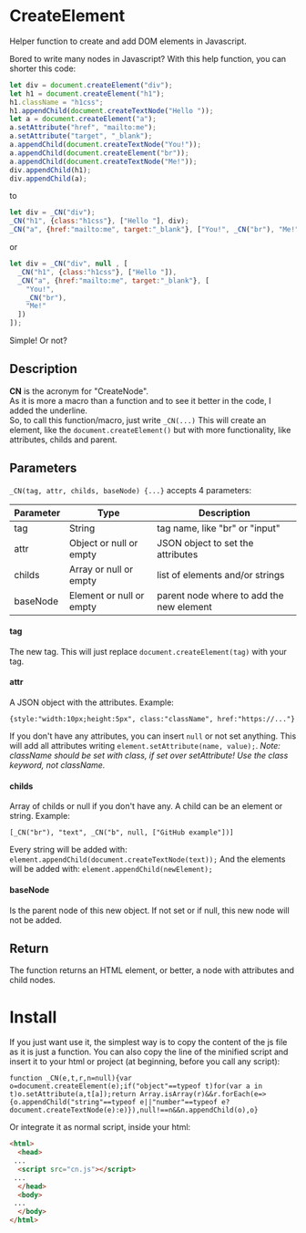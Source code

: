 # CreateElement
Helper function to create and add DOM elements in Javascript.  

Bored to write many nodes in Javascript?  With this help function, you can shorter this code:
``` javascript
let div = document.createElement("div");
let h1 = document.createElement("h1");
h1.className = "h1css";
h1.appendChild(document.createTextNode("Hello "));
let a = document.createElement("a");
a.setAttribute("href", "mailto:me");
a.setAttribute("target", "_blank");
a.appendChild(document.createTextNode("You!"));
a.appendChild(document.createElement("br"));
a.appendChild(document.createTextNode("Me!"));
div.appendChild(h1);
div.appendChild(a);
```

to
``` javascript
let div = _CN("div");
_CN("h1", {class:"h1css"}, ["Hello "], div);
_CN("a", {href:"mailto:me", target:"_blank"}, ["You!", _CN("br"), "Me!"], div);
```
or 
``` javascript
let div = _CN("div", null , [
  _CN("h1", {class:"h1css"}, ["Hello "]),
  _CN("a", {href:"mailto:me", target:"_blank"}, [
    "You!", 
    _CN("br"), 
    "Me!"
  ])
]);
```

Simple! Or not?

## Description
**CN** is the acronym for "CreateNode".  
As it is more a macro than a function and to see it better in the code, I added the underline.  
So, to call this function/macro, just write `_CN(...)`
This will create an element, like the `document.createElement()` but with more functionality, like attributes, childs and parent.

## Parameters
`_CN(tag, attr, childs, baseNode) {...}` accepts 4 parameters:  

|Parameter|Type|Description|
|---|---|---|
|tag|String|tag name, like "br" or "input"|
|attr|Object or null or empty|JSON object to set the attributes|
|childs|Array or null or empty|list of elements and/or strings|
|baseNode|Element or null or empty|parent node where to add the new element|

#### tag
The new tag. This will just replace
`document.createElement(tag)` with your tag.

#### attr
A JSON object with the attributes.
Example: 
```
{style:"width:10px;height:5px", class:"className", href:"https://..."}
```
If you don't have any attributes, you can insert `null` or not set anything.
This will add all attributes writing 
`element.setAttribute(name, value);`. 
*Note: className should be set with class, if set over setAttribute! Use the class keyword, not className.*

#### childs
Array of childs or null if you don't have any.
A child can be an element or string.
Example: 
```
[_CN("br"), "text", _CN("b", null, ["GitHub example"])]
```
Every string will be added with:
`element.appendChild(document.createTextNode(text));`
And the elements will be added with:
`element.appendChild(newElement);`

#### baseNode
Is the parent node of this new object.
If not set or if null, this new node will not be added.

## Return
The function returns an HTML element, or better, a node with attributes and child nodes.

# Install
If you just want use it, the simplest way is to copy the content of the js file as it is just a function.
You can also copy the line of the minified script and insert it to your html or project (at beginning, before you call any script):
```
function _CN(e,t,r,n=null){var o=document.createElement(e);if("object"==typeof t)for(var a in t)o.setAttribute(a,t[a]);return Array.isArray(r)&&r.forEach(e=>{o.appendChild("string"==typeof e||"number"==typeof e?document.createTextNode(e):e)}),null!==n&&n.appendChild(o),o}
```
Or integrate it as normal script, inside your html:
``` html
<html>
  <head>
 ...
  <script src="cn.js"></script>
 ...
  </head>
  <body>
 ...
  </body>
</html>
```
